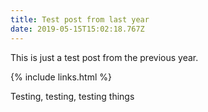 ```yaml
---
title: Test post from last year
date: 2019-05-15T15:02:18.767Z
---
```

This is just a test post from the previous year.

{% include links.html %}

Testing, testing, testing things
